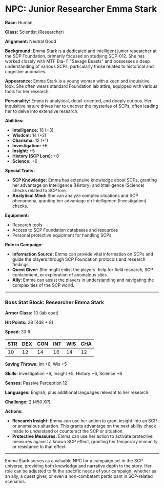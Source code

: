 # NPC: Junior Researcher Emma Stark

**Race:** Human

**Class:** Scientist (Researcher)

**Alignment:** Neutral Good

**Background:**
Emma Stark is a dedicated and intelligent junior researcher at the SCP Foundation, primarily focused on studying SCP-012. She has worked closely with MTF Eta-11 "Savage Beasts" and possesses a deep understanding of various SCPs, particularly those related to historical and cognitive anomalies.

**Appearance:**
Emma Stark is a young woman with a keen and inquisitive look. She often wears standard Foundation lab attire, equipped with various tools for her research.

**Personality:**
Emma is analytical, detail-oriented, and deeply curious. Her inquisitive nature drives her to uncover the mysteries of SCPs, often leading her to delve into extensive research.

**Abilities:**

- **Intelligence:** 16 (+3)
- **Wisdom:** 14 (+2)
- **Charisma:** 12 (+1)
- **Investigation:** +6
- **Insight:** +5
- **History (SCP Lore):** +6
- **Science:** +6

**Special Traits:**

- **SCP Knowledge:** Emma has extensive knowledge about SCPs, granting her advantage on Intelligence (History) and Intelligence (Science) checks related to SCP lore.
- **Analytical Mind:** She can analyze complex situations and SCP phenomena, granting her advantage on Intelligence (Investigation) checks.

**Equipment:**

- Research tools
- Access to SCP Foundation databases and resources
- Personal protective equipment for handling SCPs

**Role in Campaign:**

- **Information Source:** Emma can provide vital information on SCPs and guide the players through SCP Foundation protocols and research findings.
- **Quest Giver:** She might enlist the players' help for field research, SCP containment, or exploration of anomalous sites.
- **Ally:** Emma can assist the players in understanding and navigating the complexities of the SCP world.

---

### Boss Stat Block: Researcher Emma Stark

**Armor Class:** 10 (lab coat)

**Hit Points:** 28 (4d8 + 8)

**Speed:** 30 ft.

| STR | DEX | CON | INT | WIS | CHA |
| --- | --- | --- | --- | --- | --- |
| 10  | 12  | 14  | 16  | 14  | 12  |

**Saving Throws:** Int +6, Wis +5

**Skills:** Investigation +6, Insight +5, History +6, Science +6

**Senses:** Passive Perception 12

**Languages:** English, plus additional languages relevant to her research

**Challenge:** 2 (450 XP)

**Actions:**

- **Research Insight:** Emma can use her action to grant insight into an SCP or anomalous situation. This grants advantage on the next ability check made to understand or counteract the SCP or situation.
- **Protective Measures:** Emma can use her action to activate protective measures against a known SCP effect, granting her temporary immunity or resistance to that effect.

---

Emma Stark serves as a valuable NPC for a campaign set in the SCP universe, providing both knowledge and narrative depth to the story. Her role can be adjusted to fit the specific needs of your campaign, whether as an ally, a quest giver, or even a non-combatant participant in SCP-related scenarios.
